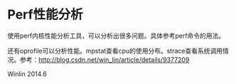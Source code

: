 # Perf性能分析

使用perf内核性能分析工具，可以分析出很多问题。具体参考perf命令的用法。

还有oprofile可以分析性能。mpstat查看cpu的使用分布。strace查看系统调用情况。参考：http://blog.csdn.net/win_lin/article/details/9377209

Winlin 2014.6